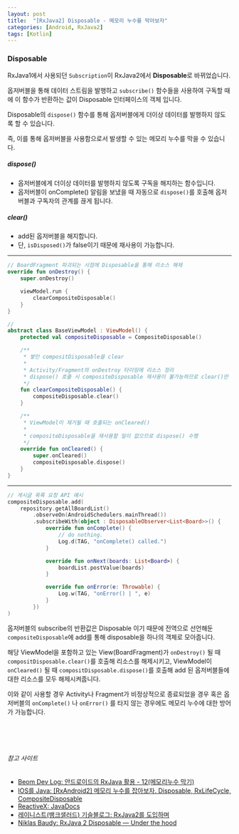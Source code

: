 ```yaml
---
layout: post
title:  "[RxJava2] Disposable - 메모리 누수를 막아보자"
categories: [Android, RxJava2]
tags: [Kotlin]
---
```


### Disposable

RxJava1에서 사용되던 `Subscription`이 RxJava2에서 **Disposable**로 바뀌었습니다.

옵저버블을 통해 데이터 스트림을 발행하고 `subscribe()` 함수들을 사용하여 구독할 때에
이 함수가 반환하는 값이 Disposable 인터페이스의 객체 입니다.

Disposable의 `dispose()` 함수를 통해 옵저버블에게 더이상 데이터를 발행하지 않도록 할 수 있습니다.

즉, 이를 통해 옵저버블을 사용함으로서 발생할 수 있는 메모리 누수를 막을 수 있습니다.





##### dispose()
* 옵저버블에게 더이상 데이터를 발행하지 않도록 구독을 해지하는 함수입니다.
* 옵저버블이 onComplete() 알림을 보냈을 때 자동으로 `dispose()`를 호출해 옵저버블과 구독자의 관계를 끊게 됩니다.

##### clear()
* add된 옵저버블을 해지합니다.
* 단, `isDisposed()`가 false이기 때문에 재사용이 가능합니다.

---

```kotlin
// BoardFragment 파괴되는 시점에 Disposable을 통해 리소스 해제
override fun onDestroy() {
    super.onDestroy()

    viewModel.run {
        clearCompositeDisposable()
    }
}

//
abstract class BaseViewModel : ViewModel() {
    protected val compositeDisposable = CompositeDisposable()

    /**
     * 쌓인 compositDisposable을 clear
     *
     * Activity/Fragment의 onDestroy 타이밍에 리소스 정리
     * dispose() 호출 시 compositeDisposable 재사용이 불가능하므로 clear()만 수행
     */
    fun clearCompositeDisposable() {
        compositeDisposable.clear()
    }

    /**
     * ViewModel이 제거될 때 호출되는 onCleared()
     *
     * compositeDisposable을 재사용할 일이 없으므로 dispose() 수행
     */
    override fun onCleared() {
        super.onCleared()
        compositeDisposable.dispose()
    }
}
```

---

```kotlin
// 게시글 목록 요청 API 예시
compositeDisposable.add(
    repository.getAllBoardList()
        .observeOn(AndroidSchedulers.mainThread())
        .subscribeWith(object : DisposableObserver<List<Board>>() {
            override fun onComplete() {
                // do nothing.
                Log.d(TAG, "onComplete() called.")
            }

            override fun onNext(boards: List<Board>) {
                boardList.postValue(boards)
            }

            override fun onError(e: Throwable) {
                Log.w(TAG, "onError() | ", e)
            }
        })
)
```

옵저버블의 subscribe의 반환값은 Disposable 이기 때문에 전역으로 선언해둔 `compositeDisposable`에 add를 통해 disposable을 하나의 객체로 모아줍니다.

해당 ViewModel을 포함하고 있는 View(BoardFragment)가 `onDestroy()` 될 때 `compositDisposable.clear()`를 호출해 리소스를 해제시키고, ViewModel이 `onCleared()` 될 때 `compositDisposable.dispose()`를 호출해 add 된 옵저버블들에 대한 리소스를 모두 해제시켜줍니다.

이와 같이 사용할 경우 Activity나 Fragment가 비정상적으로 종료되었을 경우 혹은 옵저버블의 `onComplete()` 나 `onError()` 를 타지 않는 경우에도 메모리 누수에 대한 방어가 가능합니다.

<br><br><br>

###### 참고 사이트
* [Beom Dev Log: 안드로이드의 RxJava 활용 - 12(메모리누수 막기)](https://beomseok95.tistory.com/60)
* [IOS를 Java: [RxAndroid2] 메모리 누수를 잡아보자. Disposable, RxLifeCycle, CompositeDisposable](https://altongmon.tistory.com/768)
* [ReactiveX: JavaDocs](http://reactivex.io/RxJava/2.x/javadoc/io/reactivex/disposables/Disposable.html)
* [레이니스트(뱅크샐러드) 기슬블로그: RxJava2를 도입하며](https://www.theteams.kr/teams/238/post/64047)
* [Niklas Baudy: RxJava 2 Disposable — Under the hood](https://medium.com/@vanniktech/rxjava-2-disposable-under-the-hood-f842d2373e64)